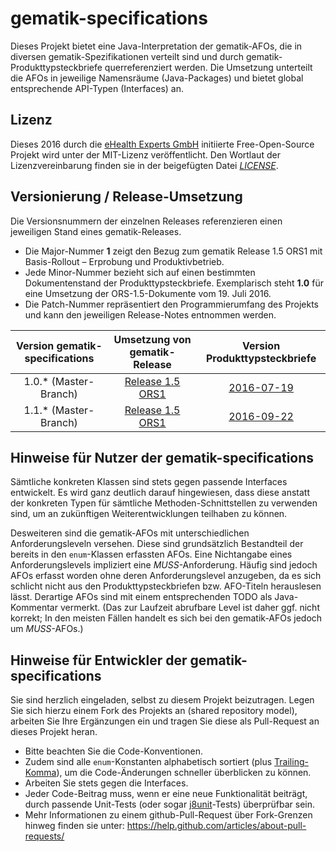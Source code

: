 # gematik-specifications

Dieses Projekt bietet eine Java-Interpretation der gematik-AFOs, die in diversen gematik-Spezifikationen verteilt sind und durch gematik-Produkttypsteckbriefe querreferenziert werden. Die Umsetzung unterteilt die AFOs in jeweilige Namensräume (Java-Packages) und bietet global entsprechende API-Typen (Interfaces) an.

## Lizenz

Dieses 2016 durch die [eHealth Experts GmbH](http://www.ehealthexperts.de) initiierte Free-Open-Source Projekt wird unter der MIT-Lizenz veröffentlicht. Den Wortlaut der Lizenzvereinbarung finden sie in der beigefügten Datei *[LICENSE](LICENSE)*.

## Versionierung / Release-Umsetzung

Die Versionsnummern der einzelnen Releases referenzieren einen jeweiligen Stand eines gematik-Releases.
- Die Major-Nummer **1** zeigt den Bezug zum gematik Release 1.5 ORS1 mit Basis-Rollout – Erprobung und Produktivbetrieb.
- Jede Minor-Nummer bezieht sich auf einen bestimmten Dokumentenstand der Produkttypsteckbriefe. Exemplarisch steht **1.0** für eine Umsetzung der ORS-1.5-Dokumente vom 19. Juli 2016.
- Die Patch-Nummer repräsentiert den Programmierumfang des Projekts und kann den jeweiligen Release-Notes entnommen werden. 

| Version gematik-specifications |                              Umsetzung von gematik-Release                             |                                           Version Produkttypsteckbriefe                                          |
|:------------------------------:|:--------------------------------------------------------------------------------------:|:----------------------------------------------------------------------------------------------------------------:|
| 1.0.* (Master-Branch)          | [Release 1.5 ORS1](http://www.gematik.de/cms/de/spezifikation/release_1_5_ors1/release_1_5.jsp) | [2016-07-19](http://www.gematik.de/cms/media/dokumente/ors1_release_1_5/ORS1_Produkttypsteckbriefe_20160719.zip) |
| 1.1.* (Master-Branch)          | [Release 1.5 ORS1](http://www.gematik.de/cms/de/spezifikation/release_1_5_ors1/release_1_5.jsp) | [2016-09-22](http://www.gematik.de/cms/media/dokumente/ors1_release_1_5/ORS1_Produkttypsteckbriefe_20160922.zip) |

## Hinweise für Nutzer der gematik-specifications

Sämtliche konkreten Klassen sind stets gegen passende Interfaces entwickelt. Es wird ganz deutlich darauf hingewiesen, dass diese anstatt der konkreten Typen für sämtliche Methoden-Schnittstellen zu verwenden sind, um an zukünftigen Weiterentwicklungen teilhaben zu können.

Desweiteren sind die gematik-AFOs mit unterschiedlichen Anforderungsleveln versehen. Diese sind grundsätzlich Bestandteil der bereits in den `enum`-Klassen erfassten AFOs. Eine Nichtangabe eines Anforderungslevels impliziert eine *MUSS*-Anforderung. Häufig sind jedoch AFOs erfasst worden ohne deren Anforderungslevel anzugeben, da es sich schlicht nicht aus den Produkttypsteckbriefen bzw. AFO-Titeln herauslesen lässt. Derartige AFOs sind mit einem entsprechenden TODO als Java-Kommentar vermerkt. (Das zur Laufzeit abrufbare Level ist daher ggf. nicht korrekt; In den meisten Fällen handelt es sich bei den gematik-AFOs jedoch um *MUSS*-AFOs.)

## Hinweise für Entwickler der gematik-specifications

Sie sind herzlich eingeladen, selbst zu diesem Projekt beizutragen. Legen Sie sich hierzu einem Fork des Projekts an (shared repository model), arbeiten Sie Ihre Ergänzungen ein und tragen Sie diese als Pull-Request an dieses Projekt heran.
- Bitte beachten Sie die Code-Konventionen. 
- Zudem sind alle `enum`-Konstanten alphabetisch sortiert (plus [Trailing-Komma](http://docs.oracle.com/javase/specs/jls/se8/html/jls-8.html#jls-8.9)), um die Code-Änderungen schneller überblicken zu können.
- Arbeiten Sie stets gegen die Interfaces.
- Jeder Code-Beitrag muss, wenn er eine neue Funktionalität beiträgt, durch passende Unit-Tests (oder sogar [j8unit](https://github.com/j8unit-team/j8unit)-Tests) überprüfbar sein.
- Mehr Informationen zu einem github-Pull-Request über Fork-Grenzen hinweg finden sie unter: https://help.github.com/articles/about-pull-requests/
